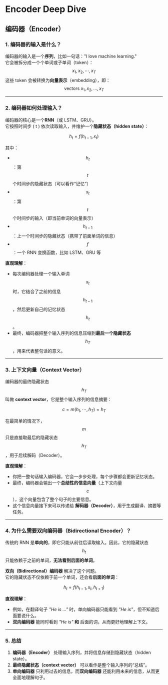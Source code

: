 # Encoder Deep Dive

## 编码器（Encoder）

### 1. 编码器的输入是什么？

编码器的输入是一个**序列**，比如一句话："I love machine learning."\
它会被拆分成一个个单词或子单词（token）： $$x_1, x_2, \cdots, x_T$$ 这些 token 会被转换为**向量表示**（embedding），即： $$\text{vectors } x_1, x_2, \dots, x_T$$

***

### 2. 编码器如何处理输入？

编码器的核心是一个**RNN**（或 LSTM、GRU）。\
它按照时间步 ( t ) 依次读取输入，并维护一个**隐藏状态（hidden state）**：

$$h_t = f(h_{t-1}, x_t)$$

其中：

* $$h_t$$：第 $$t$$ 个时间步的隐藏状态（可以看作“记忆”）
* $$x_t$$：第 $$t$$ 个时间步的输入（即当前单词的向量表示）
* $$h_{t-1}$$：上一个时间步的隐藏状态（携带了前面单词的信息）
* $$f$$：一个 RNN 变换函数，比如 LSTM、GRU 等

**直观理解**：

* 每次编码器处理一个输入单词 $$x_t$$ 时，它结合了之前的信息 $$h_{t-1}$$，然后更新自己的记忆状态 $$h_t$$。
* 最终，编码器把整个输入序列的信息压缩到**最后一个隐藏状态** $$h_T$$，用来代表整句话的意义。

***

### 3. 上下文向量（Context Vector）

编码器的最终隐藏状态 $$h_T$$ 叫做 **context vector**，它是整个输入序列的信息摘要：

$$c = m(h_1, \cdots, h_T) = h_T$$

在最简单的情况下，$$m$$ 只是直接取最后的隐藏状态 $$h_T$$，用于后续解码（Decoder）。

**直观理解**：

* 你把一整句话输入编码器，它会一步步处理，每个步骤都会更新记忆状态。
* 最终，编码器会输出一个**总结性的信息向量**（上下文向量 $$c$$），这个向量包含了整个句子的主要信息。
* 这个信息向量接下来可以传递给 **解码器（Decoder）**，用于生成翻译、摘要等任务。

***

### 4. 为什么需要双向编码器（Bidirectional Encoder）？

传统的 RNN 是**单向的**，即它只能从前往后读取输入。因此，它的隐藏状态 $$h_t$$ 只能依赖于之前的单词，**无法看到后面的单词**。

**双向（Bidirectional）编码器** 解决了这个问题。\
它的隐藏状态不仅依赖于前一个单词，还会看**后面的单词**：

$$h_t = f(h_{t-1}, x_t, h_{t+1})$$

**直观理解**：

* 例如，在翻译句子 _"He is ..."_ 时，单向编码器只能看到 _"He is"_，但不知道后面要说什么。
* **双向编码器** 能同时看到 _"He is"_ **和** 后面的词，从而更好地理解上下文。

***

### 5. 总结

1. **编码器（Encoder）** 处理输入序列，并将信息存储到隐藏状态（hidden state）。
2. **最终隐藏状态（context vector）** 可以看作是整个输入序列的“总结”。
3. **单向编码器** 只利用过去的信息，而**双向编码器** 还能利用未来的信息，从而更全面地理解句子。



